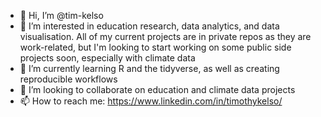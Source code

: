- 👋 Hi, I’m @tim-kelso
- 👀 I’m interested in education research, data analytics, and data visualisation.
  All of my current projects are in private repos as they are work-related, but I'm looking to start working on some public side projects soon, especially with climate data
- 🌱 I’m currently learning R and the tidyverse, as well as creating reproducible workflows
- 💞️ I’m looking to collaborate on education and climate data projects
- 📫 How to reach me: https://www.linkedin.com/in/timothykelso/

<!---
tim-kelso/tim-kelso is a ✨ special ✨ repository because its `README.md` (this file) appears on your GitHub profile.
You can click the Preview link to take a look at your changes.
--->
